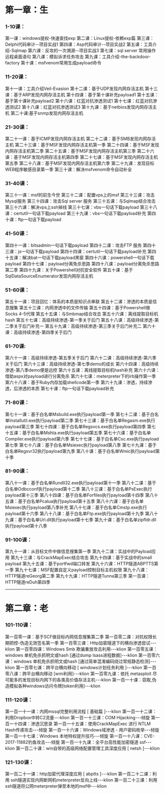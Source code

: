 # 第一章：生  

### 1-10课：
第一课：windows提权-快速查找exp 
第二课：Linux提权-依赖exp篇 
第三课：Delphi代码审计--项目实战1
第四课：Asp代码审计--项目实战2
第五课：工具介绍-Sqlmap
第六课：反攻的一次溯源--项目实战3
第七课：sql server 常用操作远程桌面语句
第八课：模拟诉求任务攻击
第九课：工具介绍-the-backdoor-factory
第十课：msfvenom常用生成payload命令

### 11-20课：
第十一课：工具介绍Veil-Evasion
第十二课：基于UDP发现内网存活主机
第十三课：基于ARP发现内网存活主机
第十四课：基于第十课补充payload1
第十五课：基于第十课补充payload2
第十六课：红蓝对抗渗透测试1
第十七课：红蓝对抗渗透测试2
第十八课：红蓝对抗渗透测试3
第十九课：基于netbios发现内网存活主机
第二十课:基于snmp发现内网存活主机

### 21-30课：
第二十一课：基于ICMP发现内网存活主机
第二十二课：基于SMB发现内网存活主机
第二十三课：基于MSF发现内网存活主机第一季
第二十四课：基于MSF发现内网存活主机第二季
第二十五课：基于MSF发现内网存活主机第三季
第二十六课：基于MSF发现内网存活主机第四季
第二十七课：基于MSF发现内网存活主机第五季
第二十八课：基于MSF发现内网存活主机第六季
第二十九课：发现目标WEB程序敏感目录第一季
第三十课：解决msfvenom命令自动补全

### 31-40课：
第三十一课：msf的前生今世
第三十二课：配置vps上的msf
第三十三课：攻击Mysql服务
第三十四课：攻击Sql server 服务
第三十五课：与Sqlmap结合攻击
第三十六课：解决vps上ssh掉线
第三十七课：vbs一句话下载payload
第三十八课：certutil一句话下载payload
第三十九课：vbs一句话下载payload补充
第四十课：ftp一句话下载payload

### 41-50课：
第四十一课：bitsadmin一句话下载payload
第四十二课：攻击FTP 服务
第四十三课：js一句话下载payload
第四十四课：certutil一句话下载payload补充
第四十五课：解决bat一句话下载payload黑窗
第四十六课：powershell一句话下载payload
第四十七课：payload分离免杀思路
第四十八课：payload分离免杀思路第二季
第四十九课：关于Powershell对抗安全软件
第五十课：基于SqlDataSourceEnumerator发现内网存活主机

### 51-60课：
第五十一课：项目回忆：体系的本质是知识点串联
第五十二课：渗透的本质是信息搜集
第五十三课：内网渗透中的文件传输
第五十四课：基于Powershell做Socks 4-5代理
第五十五课：与Smbmap结合攻击
第五十六课：离线提取目标机hash
第五十七课：高级持续渗透-第一季关于后门
第五十八课：高级持续渗透-第二季关于后门补充一
第五十九课：高级持续渗透-第三季关于后门补充二
第六十课：高级持续渗透-第四季关于后门

### 61-70课:
第六十一课：高级持续渗透-第五季关于后门
第六十二课：高级持续渗透-第六季关于后门
第六十三课：高级持续渗透-第七季demo的成长
第六十四课：高级持续渗透-第八季demo便是远控
第六十五课：离线提取目标机hash补充
第六十六课：借助aspx对payload进行分离免杀
第六十七课：meterpreter下的irb操作第一季
第六十八课：基于Ruby内存加载shellcode第一季
第六十九课：渗透，持续渗透，后渗透的本质
第七十课：ftp一句话下载payload补充

### 71-80课：
第七十一课：基于白名单Msbuild.exe执行payload第一季
第七十二课：基于白名单Installutil.exe执行payload第二季
第七十三课：基于白名单Regasm.exe执行payload第三季
第七十四课：基于白名单Regsvcs.exe执行payload第四季
第七十五课：基于白名单Mshta.exe执行payload第五季
第七十六课：基于白名单Compiler.exe执行payload第六季
第七十七课：基于白名单Csc.exe执行payload第七季
第七十八课：基于白名单Msiexec执行payload第八季
第七十九课：基于白名单Regsvr32执行payload第九季
第八十课：基于白名单Wmic执行payload第十季

### 81-90课：
第八十一课：基于白名单Rundll32.exe执行payload第十一季
第八十二课：基于白名单Odbcconf执行payload第十二季
第八十三课：基于白名单PsExec执行payload第十三季
第八十四课：基于白名单Forfiles执行payload第十四季
第八十五课：基于白名单Pcalua执行payload第十五季
第八十六课：基于白名单Msiexec执行payload第八季补充
第八十七课：基于白名单Cmstp.exe执行payload第十六季
第八十八课：基于白名单Ftp.exe执行payload第十九季
第八十九课：基于白名单Url.dll执行payload第十七季
第九十课：基于白名单zipfldr.dll执行payload第十八季

### 91-100课：
第九十一课：从目标文件中做信息搜集第一季
第九十二课：实战中的Payload应用
第九十三课：与CrackMapExec结合攻击
第九十四课：基于实战中的small payload
第九十五课：基于portfwd端口转发
第九十六课：HTTP隧道ABPTTS第一季
第九十七课：MSF配置自定义payload控制目标主机权限
第九十八课：HTTP隧道reGeorg第二季
第九十九课：HTTP隧道Tunna第三季
第一百课：HTTP隧道reDuh第四季

-------

# 第二章：老  
### 101-110课：
第一百零一课：基于SCF做目标内网信息搜集第二季
第一百零二课：对抗权限长期把控-伪造无效签名第一季
第一百零三课：Http加密隧道下的横向渗透尝试---klion
第一百零四课：Windows Smb 欺骗重放攻击利用---klion
第一百零五课：windows 单机免杀抓明文或hash [通过dump lsass进程数据]---klion
第一百零六课：windows 单机免杀抓明文或hash [通过简单混淆编码绕过常规静态检测]---klion
第一百零七课：跨平台横向移动 [ windows计划任务利用 ]---klion
第一百零八课：跨平台横向移动 [wmi利用]---klion
第一百零九课：依托 metasploit 尽可能多的发现目标内网下的各类高价值存活主机---klion
第一百一十课：窃取,伪造模拟各种windows访问令牌[token利用]---klion

### 111-120课：
第一百一十一课：内网mssql完整利用流程 [ 基础篇 ]---klion
第一百一十二课：利用Dropbox中转C2流量---klion
第一百一十三课：COM Hijacking---倾旋
第一百一十四课：渗透沉思录
第一百一十五课：使用CrackMapExec 进行 NTLM Hash传递攻击---倾旋
第一百一十六课：Windows域渗透 - 用户密码枚举---倾旋
第一百一十七课：Windows 本地特权提升技巧---倾旋
第一百一十八课：CVE-2017-11882钓鱼攻击---倾旋
第一百一十九课：全平台高性能加密隧道 ssf---klion
第一百二十课：win自带的高级网络配置管理工具深度应用 [ netsh ]---klion

### 121-130课：
第一百二十一课：http加密代理深度应用 [ abptts ]---klion
第一百二十二课：利用 ssh隧道实现内网断网机meterpreter反向上线---klion
第一百二十三课：利用ssh隧道将公网meterpreter弹至本地的msf中---klion
